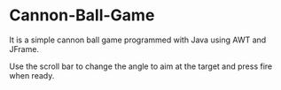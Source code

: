 # Cannon-Ball-Game
It is a simple cannon ball game programmed with Java using AWT and JFrame.

Use the scroll bar to change the angle to aim at the target and press fire when ready.
